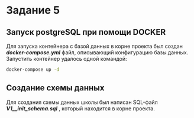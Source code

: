# Задание 5

## Запуск postgreSQL при помощи DOCKER

Для запуска контейнера с базой данных  в корне проекта был создан ___docker-compose.yml___ файл, описывающий конфигурацию базы данных. Запустить контейнер удалось одной командой:

```bash
docker-compose up -d
```

## Создание схемы данных

Для создания схемы данных школы был написан SQL-файл ___V1__init_schema.sql___ , который находится в корне проекта.

